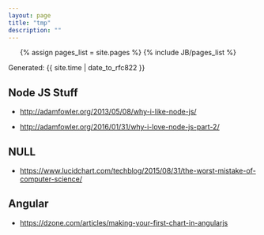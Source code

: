 ```yaml
---
layout: page
title: "tmp"
description: ""
---
```






<ul>
  {% assign pages_list = site.pages %}  
  {% include JB/pages_list %}
</ul>





Generated: {{ site.time | date_to_rfc822 }}



## Node JS Stuff
* <http://adamfowler.org/2013/05/08/why-i-like-node-js/>

* <http://adamfowler.org/2016/01/31/why-i-love-node-js-part-2/>


## NULL
* <https://www.lucidchart.com/techblog/2015/08/31/the-worst-mistake-of-computer-science/>


## Angular

* <https://dzone.com/articles/making-your-first-chart-in-angularjs>





